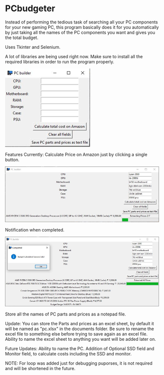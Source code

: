 # PCbudgeter
Instead of performing the tedious task of searching all your PC components for your new gaming PC, this program basically does it for you automatically by just taking all the names of the PC components you want and gives you the total budget.

Uses Tkinter and Selenium.

A lot of libraries are being used right now. Make sure to install all the required libraries in order to run the program properly.

![](screenshots/p1.JPG)

Features Currently:
Calculate Price on Amazon just by clicking a single button.

![](screenshots/p2.JPG)

Notification when completed.

![](screenshots/p3.JPG)

Store all the names of PC parts and prices as a notepad file. 

Update:
You can store the Parts and prices as an excel sheet, by default it will be named as "pc.xlsx" in the documents folder.
Be sure to rename the excel file to something else before trying to save again as an excel file.
Ability to name the excel sheet to anything you want will be added later on.

Future Updates:
Ability to name the PC.
Addition of Optional SSD field and Monitor field, to calculate costs including the SSD and monitor. 

NOTE: For loop was added just for debugging puporses, it is not required and will be shortened in the future.
